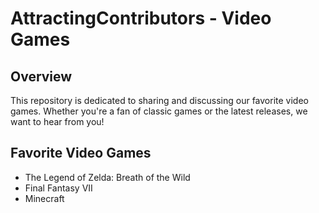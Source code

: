 # AttractingContributors - Video Games

## Overview
This repository is dedicated to sharing and discussing our favorite video games. Whether you're a fan of classic games or the latest releases, we want to hear from you!


## Favorite Video Games
- The Legend of Zelda: Breath of the Wild
- Final Fantasy VII
- Minecraft
